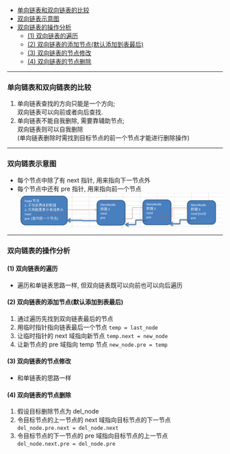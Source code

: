 <!-- TOC -->

- [单向链表和双向链表的比较](#%E5%8D%95%E5%90%91%E9%93%BE%E8%A1%A8%E5%92%8C%E5%8F%8C%E5%90%91%E9%93%BE%E8%A1%A8%E7%9A%84%E6%AF%94%E8%BE%83)
- [双向链表示意图](#%E5%8F%8C%E5%90%91%E9%93%BE%E8%A1%A8%E7%A4%BA%E6%84%8F%E5%9B%BE)
- [双向链表的操作分析](#%E5%8F%8C%E5%90%91%E9%93%BE%E8%A1%A8%E7%9A%84%E6%93%8D%E4%BD%9C%E5%88%86%E6%9E%90)
    - [(1) 双向链表的遍历](#1-%E5%8F%8C%E5%90%91%E9%93%BE%E8%A1%A8%E7%9A%84%E9%81%8D%E5%8E%86)
    - [(2) 双向链表的添加节点(默认添加到表最后)](#2-%E5%8F%8C%E5%90%91%E9%93%BE%E8%A1%A8%E7%9A%84%E6%B7%BB%E5%8A%A0%E8%8A%82%E7%82%B9%E9%BB%98%E8%AE%A4%E6%B7%BB%E5%8A%A0%E5%88%B0%E8%A1%A8%E6%9C%80%E5%90%8E)
    - [(3) 双向链表的节点修改](#3-%E5%8F%8C%E5%90%91%E9%93%BE%E8%A1%A8%E7%9A%84%E8%8A%82%E7%82%B9%E4%BF%AE%E6%94%B9)
    - [(4) 双向链表的节点删除](#4-%E5%8F%8C%E5%90%91%E9%93%BE%E8%A1%A8%E7%9A%84%E8%8A%82%E7%82%B9%E5%88%A0%E9%99%A4)

<!-- /TOC -->
****
### 单向链表和双向链表的比较
1) 单向链表查找的方向只能是一个方向;  
   双向链表可以向前或者向后查找.
2) 单向链表不能自我删除, 需要靠辅助节点;   
   双向链表则可以自我删除  
   (单向链表删除时需找到目标节点的前一个节点才能进行删除操作)    

****
### 双向链表示意图
- 每个节点中除了有 next 指针, 用来指向下一节点外
- 每个节点中还有 pre 指针, 用来指向前一个节点
![双向链表示意](../99.images/2020-04-21-23-12-56.png)

****
### 双向链表的操作分析

#### (1) 双向链表的遍历
- 遍历和单链表思路一样, 但双向链表既可以向前也可以向后遍历

#### (2) 双向链表的添加节点(默认添加到表最后)
1. 通过遍历先找到双向链表最后的节点
2. 用临时指针指向链表最后一个节点 `temp = last_node`
3. 让临时指针的 next 域指向新节点 `temp.next = new_node` 
4. 让新节点的 pre 域指向 temp 节点 `new_node.pre = temp`

#### (3) 双向链表的节点修改
- 和单链表的思路一样

#### (4) 双向链表的节点删除
1. 假设目标删除节点为 del_node
2. 令目标节点的上一节点的 next 域指向目标节点的下一节点  
   `del_node.pre.next = del_node.next`
3. 令目标节点的下一节点的 pre 域指向目标节点的上一节点  
   `del_node.next.pre = del_node.pre`